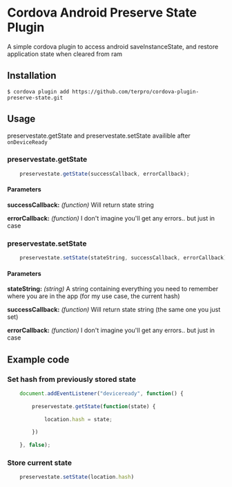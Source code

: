 # Cordova Android Preserve State Plugin

A simple cordova plugin to access android saveInstanceState, and restore application state when cleared from ram
    
## Installation

    $ cordova plugin add https://github.com/terpro/cordova-plugin-preserve-state.git

## Usage
	
preservestate.getState and preservestate.setState availible after `onDeviceReady`

### preservestate.getState

```js
    preservestate.getState(successCallback, errorCallback);
```

#### Parameters

**successCallback:** *(function)* Will return state string

**errorCallback:** *(function)* I don't imagine you'll get any errors.. but just in case

### preservestate.setState

```js
    preservestate.setState(stateString, successCallback, errorCallback);
```

#### Parameters

**stateString:** *(string)* A string containing everything you need to remember where you are in the app (for my use case, the current hash) 

**successCallback:** *(function)* Will return state string (the same one you just set)

**errorCallback:** *(function)* I don't imagine you'll get any errors.. but just in case

## Example code

### Set hash from previously stored state

```js
	document.addEventListener("deviceready", function() {
		
		preservestate.getState(function(state) {
		
			location.hash = state;
		
		})
		
	}, false);
```

### Store current state

```js
	preservestate.setState(location.hash)
```
